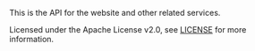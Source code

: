 This is the API for the website and other related services.

Licensed under the Apache License v2.0, see [LICENSE](../docs/.vitepress/LICENSE) for more information.
